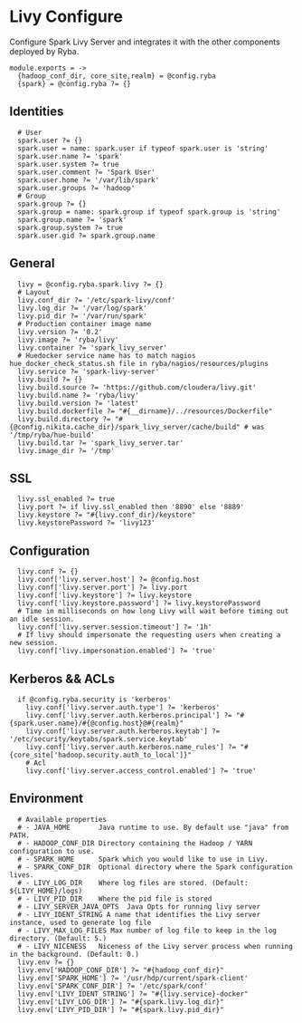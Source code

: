 
# Livy Configure

Configure Spark Livy Server and integrates it with the other components deployed by Ryba.

    module.exports = ->
      {hadoop_conf_dir, core_site,realm} = @config.ryba
      {spark} = @config.ryba ?= {}

## Identities

      # User
      spark.user ?= {}
      spark.user = name: spark.user if typeof spark.user is 'string'
      spark.user.name ?= 'spark'
      spark.user.system ?= true
      spark.user.comment ?= 'Spark User'
      spark.user.home ?= '/var/lib/spark'
      spark.user.groups ?= 'hadoop'
      # Group
      spark.group ?= {}
      spark.group = name: spark.group if typeof spark.group is 'string'
      spark.group.name ?= 'spark'
      spark.group.system ?= true
      spark.user.gid ?= spark.group.name

## General

      livy = @config.ryba.spark.livy ?= {}
      # Layout
      livy.conf_dir ?= '/etc/spark-livy/conf'
      livy.log_dir ?= '/var/log/spark'
      livy.pid_dir ?= '/var/run/spark'
      # Production container image name
      livy.version ?= '0.2'
      livy.image ?= 'ryba/livy'
      livy.container ?= 'spark_livy_server'
      # Huedocker service name has to match nagios hue_docker_check_status.sh file in ryba/nagios/resources/plugins
      livy.service ?= 'spark-livy-server'
      livy.build ?= {}
      livy.build.source ?= 'https://github.com/cloudera/livy.git'
      livy.build.name ?= 'ryba/livy'
      livy.build.version ?= 'latest'
      livy.build.dockerfile ?= "#{__dirname}/../resources/Dockerfile"
      livy.build.directory ?= "#{@config.nikita.cache_dir}/spark_livy_server/cache/build" # was '/tmp/ryba/hue-build'
      livy.build.tar ?= 'spark_livy_server.tar'
      livy.image_dir ?= '/tmp'

## SSL 

      livy.ssl_enabled ?= true
      livy.port ?= if livy.ssl_enabled then '8890' else '8889'
      livy.keystore ?= "#{livy.conf_dir}/keystore"
      livy.keystorePassword ?= 'livy123'

## Configuration
      
      livy.conf ?= {}
      livy.conf['livy.server.host'] ?= @config.host  
      livy.conf['livy.server.port'] ?= livy.port
      livy.conf['livy.keystore'] ?= livy.keystore
      livy.conf['livy.keystore.password'] ?= livy.keystorePassword
      # Time in milliseconds on how long Livy will wait before timing out an idle session.
      livy.conf['livy.server.session.timeout'] ?= '1h'
      # If livy should impersonate the requesting users when creating a new session.
      livy.conf['livy.impersonation.enabled'] ?= 'true'

## Kerberos && ACLs

      if @config.ryba.security is 'kerberos'
        livy.conf['livy.server.auth.type'] ?= 'kerberos'
        livy.conf['livy.server.auth.kerberos.principal'] ?= "#{spark.user.name}/#{@config.host}@#{realm}"
        livy.conf['livy.server.auth.kerberos.keytab'] ?= '/etc/security/keytabs/spark.service.keytab'
        livy.conf['livy.server.auth.kerberos.name_rules'] ?= "#{core_site['hadoop.security.auth_to_local']}"
        # Acl
        livy.conf['livy.server.access_control.enabled'] ?= 'true'

## Environment
      
      # Available properties
      # - JAVA_HOME       Java runtime to use. By default use "java" from PATH.
      # - HADOOP_CONF_DIR Directory containing the Hadoop / YARN configuration to use.
      # - SPARK_HOME      Spark which you would like to use in Livy.
      # - SPARK_CONF_DIR  Optional directory where the Spark configuration lives.
      # - LIVY_LOG_DIR    Where log files are stored. (Default: ${LIVY_HOME}/logs)
      # - LIVY_PID_DIR    Where the pid file is stored
      # - LIVY_SERVER_JAVA_OPTS  Java Opts for running livy server 
      # - LIVY_IDENT_STRING A name that identifies the Livy server instance, used to generate log file
      # - LIVY_MAX_LOG_FILES Max number of log file to keep in the log directory. (Default: 5.)
      # - LIVY_NICENESS   Niceness of the Livy server process when running in the background. (Default: 0.)
      livy.env ?= {}
      livy.env['HADOOP_CONF_DIR'] ?= "#{hadoop_conf_dir}"
      livy.env['SPARK_HOME'] ?= '/usr/hdp/current/spark-client'
      livy.env['SPARK_CONF_DIR'] ?= '/etc/spark/conf'
      livy.env['LIVY_IDENT_STRING'] ?= "#{livy.service}-docker"
      livy.env['LIVY_LOG_DIR'] ?= "#{spark.livy.log_dir}"
      livy.env['LIVY_PID_DIR'] ?= "#{spark.livy.pid_dir}"
